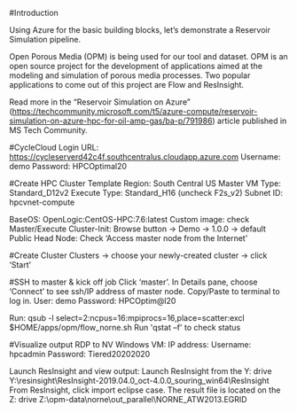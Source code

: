#Introduction

Using Azure for the basic building blocks, let’s demonstrate a Reservoir Simulation pipeline.

Open Porous Media (OPM) is being used for our tool and dataset. 
OPM is an open source project for the development of applications aimed at the modeling and simulation of 
porous media processes. Two popular applications to come out of this project are Flow and ResInsight.

Read more in the “Reservoir Simulation on Azure” 
(https://techcommunity.microsoft.com/t5/azure-compute/reservoir-simulation-on-azure-hpc-for-oil-amp-gas/ba-p/791986) 
article published in MS Tech Community.

#CycleCloud Login
URL: https://cycleserverd42c4f.southcentralus.cloudapp.azure.com
Username: demo
Password: HPCOptimal20


#Create HPC Cluster Template
Region: South Central US
Master VM Type: Standard_D12v2
Execute Type: Standard_H16 (uncheck F2s_v2)
Subnet ID: hpcvnet-compute

BaseOS: OpenLogic:CentOS-HPC:7.6:latest
Custom image: check
Master/Execute Cluster-Init: Browse button -> Demo -> 1.0.0 -> default
Public Head Node: Check ‘Access master node from the Internet’

#Create Cluster
Clusters -> choose your newly-created cluster -> click ‘Start’

#SSH to master & kick off job
Click ‘master’. In Details pane, choose ‘Connect’ to see ssh/IP address of master node. Copy/Paste to terminal to log in.
User: demo
Password: HPCOptim@l20

Run: qsub -l select=2:ncpus=16:mpiprocs=16,place=scatter:excl $HOME/apps/opm/flow_norne.sh
Run 'qstat –f' to check status

#Visualize output
RDP to NV Windows VM:
IP address: 
Username: hpcadmin
Password: Tiered20202020

Launch ResInsight and view output:
Launch ResInsight from the Y: drive 
  Y:\resinsight\ResInsight-2019.04.0_oct-4.0.0_souring_win64\ResInsight
From ResInsight, click import eclipse case. The result file is located on the Z: drive
  Z:\opm-data\norne\out_parallel\NORNE_ATW2013.EGRID
